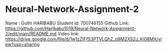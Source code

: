 # Neural-Network-Assignment-2
Name : Guthi HARIBABU
Student Id: 700746155
Github Link: https://github.com/Haribabu1019/Neural-Network-Assignment-2/edit/main/README.md
Video link: https://drive.google.com/file/d/1w1zZIFfS3PTVLQhZ_q9M2XS2J_Ki08MX/view?usp=sharing

